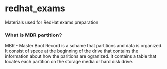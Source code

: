 # redhat_exams
Materials used for RedHat exams preparation

### What is MBR partition?
MBR - Master Boot Record is a schame that partitions and data is organized. It consist of spece at the beginning of the drive that contains the information about how the paritions are ogranized. It contains a table that locates each partition on the storage media or hard disk drive. 
